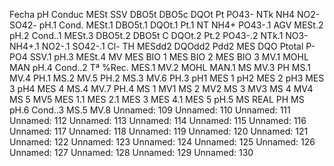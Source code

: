 Fecha
pH
Conduc
MESt
SSV
DBO5t
DBO5c
DQOt
Pt
PO43-
NTk
NH4
NO2-
SO42-
pH.1
Cond.
MESt.1
DBO5t.1
DQOt.1
Pt.1
NT
NH4+
PO43-.1
AGV
MESt.2
pH.2
Cond..1
MESt.3
DBO5t.2
DBO5t C
DQOt.2
Pt.2
PO43-.2
NTk.1
NO3-
NH4+.1
NO2-.1
SO42-.1
Cl-
TH
MESdd2
DQOdd2
Pdd2
MES
DQO
Ptotal
P-PO4
SSV.1
pH.3
MESt.4
MV
MES BIO 1
MES BIO 2
MES BIO 3
MV.1
MOHL MAN
pH.4
Cond..2
Tª
%Rec.
MES.1
MV.2
MOHL MAN.1
MS
MV.3
PH
MS.1
MV.4
PH.1
MS.2
MV.5
PH.2
MS.3
MV.6
PH.3
pH1
MES 1
pH2
MES 2
pH3
MES  3
pH4
MES 4
MS.4
MV.7
PH.4
MS   1 
MV1
MS   2
MV2
MS   3
MV3
MS   4 
MV4
MS   5
MV5
MES 1.1
MES 2.1
MES 3
MES 4.1
MES 5
pH.5
MS REAL
PH 
MS 
pH.6
Cond..3
MS.5
MV.8
Unnamed: 109
Unnamed: 110
Unnamed: 111
Unnamed: 112
Unnamed: 113
Unnamed: 114
Unnamed: 115
Unnamed: 116
Unnamed: 117
Unnamed: 118
Unnamed: 119
Unnamed: 120
Unnamed: 121
Unnamed: 122
Unnamed: 123
Unnamed: 124
Unnamed: 125
Unnamed: 126
Unnamed: 127
Unnamed: 128
Unnamed: 129
Unnamed: 130
